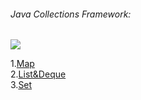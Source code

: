 ###### Java Collections Framework:  


![](https://raw.githubusercontent.com/dchack/java_read_learn/master/view/java容器.png)

1.[Map](https://github.com/dchack/java_read_learn/blob/master/java/Java%20Collections%20Framework/Map.md)  
2.[List&Deque](https://github.com/dchack/java_read_learn/blob/master/java/Java%20Collections%20Framework/List.md)  
3.[Set](https://github.com/dchack/java_read_learn/blob/master/java/Java%20Collections%20Framework/Set.md)  
